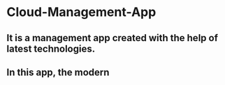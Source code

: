 # Cloud-Management-App

## It is a management app created with the help of latest technologies.
## In this app, the modern 
